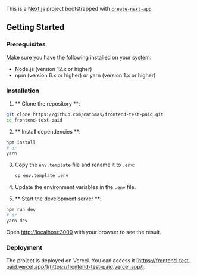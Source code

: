 This is a [Next.js](https://nextjs.org) project bootstrapped with [`create-next-app`](https://nextjs.org/docs/app/api-reference/cli/create-next-app).

## Getting Started

### Prerequisites

Make sure you have the following installed on your system:

- Node.js (version 12.x or higher)
- npm (version 6.x or higher) or yarn (version 1.x or higher)

### Installation

1. ** Clone the repository **:

```bash
git clone https://github.com/catomas/frontend-test-paid.git
cd frontend-test-paid
```

2. ** Install dependencies **:

```bash
npm install
# or
yarn
```

3. Copy the `env.template` file and rename it to `.env`:

   ```sh
   cp env.template .env
   ```

4. Update the environment variables in the `.env` file.

5. ** Start the development server **:

```bash
npm run dev
# or
yarn dev
```

Open [http://localhost:3000](http://localhost:3000) with your browser to see the result.

### Deployment

The project is deployed on Vercel. You can access it [https://frontend-test-paid.vercel.app/](https://frontend-test-paid.vercel.app/).

